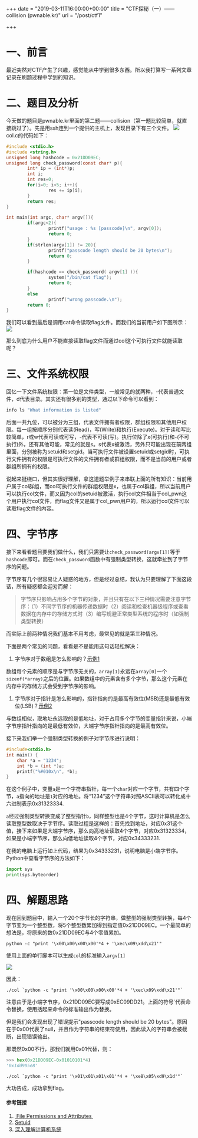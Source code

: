 +++
date = "2019-03-11T16:00:00+00:00"
title = "CTF探秘（一）—— collision (pwnable.kr)"
url = "/post/ctf1"

+++
# 一、前言

最近突然对CTF产生了兴趣，感觉能从中学到很多东西。所以我打算写一系列文章记录在刷题过程中学到的知识。

# 二、题目及分析

今天做的题目是pwnable.kr里面的第二题——collision（第一题比较简单，就直接跳过了）。先是用ssh连到一个提供的主机上，发现目录下有三个文件。
![](/images/ls-l.png)
col.c的代码如下：

```c
#include <stdio.h>
#include <string.h>
unsigned long hashcode = 0x21DD09EC;
unsigned long check_password(const char* p){
        int* ip = (int*)p;
        int i;
        int res=0;
        for(i=0; i<5; i++){
                res += ip[i];
        }
        return res;
}

int main(int argc, char* argv[]){
        if(argc<2){
                printf("usage : %s [passcode]\n", argv[0]);
                return 0;
        }
        if(strlen(argv[1]) != 20){
                printf("passcode length should be 20 bytes\n");
                return 0;
        }

        if(hashcode == check_password( argv[1] )){
                system("/bin/cat flag");
                return 0;
        }
        else
                printf("wrong passcode.\n");
        return 0;
}
```

我们可以看到最后是调用cat命令读取flag文件。而我们的当前用户如下图所示： ![](/images/id.png)

那么到底为什么用户不能直接读取flag文件而通过col这个可执行文件就能读取呢？

# 三、文件系统权限

回忆一下文件系统权限：第一位是文件类型，一般常见的就两种，-代表普通文件，d代表目录。其实还有很多别的类型，通过以下命令可以看到：

```bash
info ls "What information is listed"
```

后面一共九位，可以被分为三组，代表文件拥有者权限，群组权限和其他用户权限。每一组按顺序分别代表读(Read)，写(Write)和执行(Execute)。对于读和写比较简单，r或w代表可读或可写，-代表不可读(写)。执行位除了x(可执行)和-(不可执行)外，还有其他可能，常见的就是s。s代表x被激活，另外只可能出现在前两组里面，分别被称为setuid和setgid。当可执行文件被设置setuid或setgid时，可执行文件拥有的权限是可执行文件的文件拥有者或群组权限，而不是当前的用户或者群组所拥有的权限。

说起来挺绕口，但其实很好理解，拿这道题举例子来串联上面的所有知识：当前用户属于col群组，而col可执行文件的群组权限是x，也属于col群组，所以当前用户可以执行col文件，而又因为col的setuid被激活，执行col文件相当于col_pwn这个用户执行col文件，而flag文件又是属于col_pwn用户的，所以运行col文件可以读取flag文件的内容。

# 四、字节序

接下来看看题目要我们做什么，我们只需要让`check_password(argv[1])`等于`hashcode`即可。而在`check_password`函数中有强制类型转换，这就牵扯到了字节序的问题。

字节序有几个很容易让人疑惑的地方，但是经过总结，我认为只要理解了下面这段话，所有疑惑都会迎刃而解：

> 字节序只影响占用多个字节的对象，并且只有在以下三种情况需要注意字节序：（1）不同字节序的机器传递数据时（2）阅读和检查机器级程序或查看数据在内存中的存储方式时（3）编写规避正常类型系统的程序时（如强制类型转换）

而实际上前两种情况我们基本不用考虑，最常见的就是第三种情况。

下面是两个常见的问题，看看是不是能用这句话轻松解决：

1. 字节序对于数组是怎么影响的？[示例1](https://stackoverflow.com/questions/26455843/how-are-array-values-stored-in-little-endian-vs-big-endian-architecture)

数组每个元素的顺序是与字节序无关的，`array[1]`永远在`array[0]`一个`sizeof(*array)`之后的位置。如果数组中的元素含有多个字节，那么这个元素在内存中的存储方式会受到字节序的影响。

1. 字节序对于指针是怎么影响的，指针指向的是最高有效位(MSB)还是最低有效位(LSB)？[示例2](https://stackoverflow.com/questions/11985399/does-a-pointer-point-to-the-lsb-or-msb)

与数组相似，取地址永远取的是低地址，对于占用多个字节的变量指针来说，小端字节序指针指向的是最低有效位，大端字节序指针指向的是最高有效位。

接下来我们举一个强制类型转换的例子对字节序进行说明：

```c
#include<stdio.h>
int main() {
	char *a = "1234";
	int *b = (int *)a;
	printf("%#010x\n", *b);
}
```

在这个例子中，变量`a`是一个字符串指针，每一个`char`对应一个字节，共有四个字节，`a`指向的地址是`1`对应的地址。将“1234”这个字符串对照ASCII表可以转化成十六进制表示0x31323334.

`a`经过强制类型转换变成了整型指针`b`，同样整型也是4个字节，这时计算机是怎么读取整型数取决于字节序。读取过程是这样的：首先找到地址，对应0x31这个值，接下来如果是大端字节序，那么向高地址读取4个字节，对应0x31323334，如果是小端字节序，那么向低地址读取4个字节，对应0x34333231.

在我的电脑上运行如上代码，结果为0x34333231，说明电脑是小端字节序。Python中查看字节序的方法如下：

```python
import sys
print(sys.byteorder)
```

# 四、解题思路

现在回到题目中，输入一个20个字节长的字符串，做整型的强制类型转换，每4个字节变为一个整型数，将5个整型数累加得到指定值0x21DD09EC。一个最简单的想法是，将原来的数0x21DD09EC与4个零值累加。

```shell
python -c "print '\x00\x00\x00\x00'*4 + '\xec\x09\xdd\x21'"
```

使用上面的单行脚本可以生成`col`的标准输入`argv[1]`

![](/images/python-c.png)

因此：

```shell
./col `python -c "print '\x00\x00\x00\x00'*4 + '\xec\x09\xdd\x21'"`
```

注意由于是小端字节序，0x21DD09EC要写成0xEC09DD21。上面的符号\`代表命令替换，使用括起来命令的标准输出作为替换。

但是我们会发现出现了错误提示"passcode length should be 20 bytes"。原因在于0x00代表了null，并且作为字符串的结束符使用，因此读入的字符串会被截断，出现错误输出。

那既然0x00不行，那我们就用0x01代替，则：

```python
>>> hex(0x21DD09EC-0x01010101*4)
'0x1dd905e8'
```

```shell
./col `python -c "print '\x01\x01\x01\x01'*4 + '\xe8\x05\xd9\x1d'"`
```

大功告成，成功拿到flag。

#### 参考链接

1. [ File Permissions and Attributes ](https://wiki.archlinux.org/index.php/File_permissions_and_attributes)
2. [Setuid](https://en.wikipedia.org/wiki/Setuid)
3. [深入理解计算机系统](https://book.douban.com/subject/1896753/)